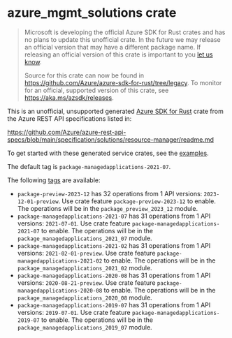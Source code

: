# azure_mgmt_solutions crate

> Microsoft is developing the official Azure SDK for Rust crates and has no plans to update this unofficial crate.
> In the future we may release an official version that may have a different package name.
> If releasing an official version of this crate is important to you [let us know](https://github.com/Azure/azure-sdk-for-rust/issues/new/choose).
>
> Source for this crate can now be found in <https://github.com/Azure/azure-sdk-for-rust/tree/legacy>.
> To monitor for an official, supported version of this crate, see <https://aka.ms/azsdk/releases>.

This is an unofficial, unsupported generated [Azure SDK for Rust](https://github.com/Azure/azure-sdk-for-rust/tree/legacy) crate from the Azure REST API specifications listed in:

https://github.com/Azure/azure-rest-api-specs/blob/main/specification/solutions/resource-manager/readme.md

To get started with these generated service crates, see the [examples](https://github.com/Azure/azure-sdk-for-rust/blob/legacy/services/README.md#examples).

The default tag is `package-managedapplications-2021-07`.

The following [tags](https://github.com/Azure/azure-sdk-for-rust/blob/legacy/services/tags.md) are available:

- `package-preview-2023-12` has 32 operations from 1 API versions: `2023-12-01-preview`. Use crate feature `package-preview-2023-12` to enable. The operations will be in the `package_preview_2023_12` module.
- `package-managedapplications-2021-07` has 31 operations from 1 API versions: `2021-07-01`. Use crate feature `package-managedapplications-2021-07` to enable. The operations will be in the `package_managedapplications_2021_07` module.
- `package-managedapplications-2021-02` has 31 operations from 1 API versions: `2021-02-01-preview`. Use crate feature `package-managedapplications-2021-02` to enable. The operations will be in the `package_managedapplications_2021_02` module.
- `package-managedapplications-2020-08` has 31 operations from 1 API versions: `2020-08-21-preview`. Use crate feature `package-managedapplications-2020-08` to enable. The operations will be in the `package_managedapplications_2020_08` module.
- `package-managedapplications-2019-07` has 31 operations from 1 API versions: `2019-07-01`. Use crate feature `package-managedapplications-2019-07` to enable. The operations will be in the `package_managedapplications_2019_07` module.